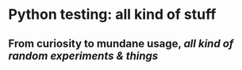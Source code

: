 # Python testing: all kind of stuff
## From curiosity to mundane usage, _all kind of random experiments & things_
